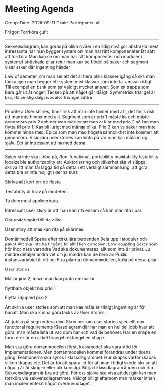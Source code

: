 # Meeting Agenda
Group: 
Date: 2020-09-11
Chair: 
Participants: all

Frågor: 
Torrköra gui't

---

Sekvensdiagram, kan göras på olika nivåer i en tidig nivå gör abstrakta
mest intressanta när man bygger system om man har rätt komponeneter
Ett sätt att torrköra
Man kan se om man har rätt komponenter och moduler i systemet 
sträckade pilar retur 
man kan se flödet på saker och segment visar saker där ingenting händer

Law of demeter, om man ser att det är flera olika klasser igång så ska man tänka igen
man bygger ett system med klasser som inte tar ansvar riktigt. 
Till exempel en bank som tar väldigt mycket ansvar. Som en trappa som bara går ut åt höger.
Tecken på att något går dåligt. 
Symmetrisk triangel är bra, Rätvinklig dålgt isoceles triangel bättre

---

Prioritera User stories, finns risk att man inte hinner med allt, det finns risk att man inte 
hinner med allt. Segment som är prio 1 måste ha och måste genomföra
prio 2 och när man märker att man är klar med prio 2 så kan man flytta till prio 1. Kan bli 
lurigt med många olika. Prio 3 kan va saker man inte kommer hinna med. Epics som man med
 högsta sannolikhet inte kommer att genomföra. Visionära user stories kan hinta på var man 
kan måla in sig själv. Det är intressant att ha med dessa. 

---

Saker vi inte ska jobba på, Non-functional, portabililty maintability testability locaizeible 
authorizablity etc
Auktorisering och säkerhet ska vi släppa, skriva att man får lägga tid på detta i ett verkligt
sammanhang, att göra detta bra är inte möjligt i denna kurs

Skriva nåt kort om de flesta

Testability är krav på modellen. 

Ta dom mest applicerbara. 

Intressant user story är att man kan rita ensam då kan man rita i par. 

Gör underkapitel till de olika.

User story att man kan rita på skärmen.

Domänmodell
Spana efter cirkulära beroenden
Dela upp i moduler och paket
Allt ska inte ha tillgång till allt 
High cohesion, Low coupling
Saker som hör ihop nära varandra
Vad ska dokumenteras, allt som inte är privat. 
Ju mindre detaljer andra vet om ju mindre kan de bero av
Public instansvariabiel är ett nej
Fixa pilarna i domänmodellen, kolla på dessa pilar

User stories

Mallar prio 2, innan man kan prata om mallar 

flyttbara objekt bra prio 1 

Flytta i djupled prio 2

Att skriva user stories som att man kan måla är viktigt
Ingenting är för banalt. Man ska kunna göra tasks av User Stories. 


Att jobba på segmentera dom
Skriv mer om user stories speciellt non functional requirements
Klassdiagram där har man en hel del jobb kvar att göra, man måste lista ut vad 
dom har och vad de behöver. Har en shape en form eller är en cirkel triangel rektangel en shape. 

Man ska göra domänmodellen först, klassmodell ska vara stöd för implementationen. Men domänmodellen
kommer förändras under tidens gång. Relationerna ska synas i klassdiagrammet. Hur skapas varför skapas
vilken skapas etc. Det är för att spara tid för att man i tidigt skede ska se att något går åt skogen
eller blir konstigt. 
Börja i klassdiagram änden och rita. Sekvensdiagram är bra att göra. 
För oss själva ska visa att det går kan man torrköra via sekvensdiagrammet. Väldigt
billigt eftersom man märker innan man implementerat något överhuvudtaget. 

